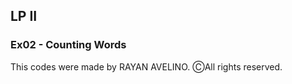 ## LP II ##

### Ex02 - Counting Words ###

This codes were made by RAYAN AVELINO. ⒸAll rights reserved.
